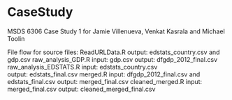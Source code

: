 # CaseStudy
MSDS 6306 Case Study 1 for Jamie Villenueva, Venkat Kasrala and Michael Toolin

File flow for source files:
ReadURLData.R 
        output: edstats_country.csv and gdp.csv
raw_analysis_GDP.R
        input: gdp.csv
        output: dfgdp_2012_final.csv
raw_analysis_EDSTATS.R
        input: edstats_country.csv  
        output: edstats_final.csv
merged.R
        input: dfgdp_2012_final.csv and edstats_final.csv
        output: merged_final.csv
cleaned_merged.R
        input: merged_final.csv
        output: cleaned_merged_final.csv
